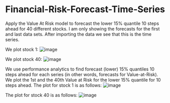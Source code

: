 # Financial-Risk-Forecast-Time-Series
Apply the Value At Risk model to forecast the lower 15% quantile 10 steps ahead for 40 different stocks. I am only showing the forecasts for the first and last data sets. 
After importing the data we see that this is the time series.

We plot stock 1:
![image](https://github.com/user-attachments/assets/b0b21b48-e2d1-4920-ba94-85891f36ef16)

We plot stock 40:
![image](https://github.com/user-attachments/assets/fc5717c8-5848-455a-b102-179b1ebd414c)

We use performance analytics to find forecast (lower) 15% quantiles 10 steps ahead for each series (in other words, forecasts for Value-at-Risk).
We plot the 1st and the 40th Value at Risk for the lower 15% quantile for 10 steps ahead. 
The plot for stock 1 is as follows:
![image](https://github.com/user-attachments/assets/a8069166-f4c0-493d-9d01-0b01dab9ba53)

The plot for stock 40 is as follows:
![image](https://github.com/user-attachments/assets/5cde9a8c-2b38-4d9e-9bed-0db394b220be)
